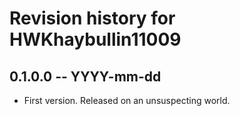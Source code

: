# Revision history for HWKhaybullin11009

## 0.1.0.0 -- YYYY-mm-dd

* First version. Released on an unsuspecting world.
